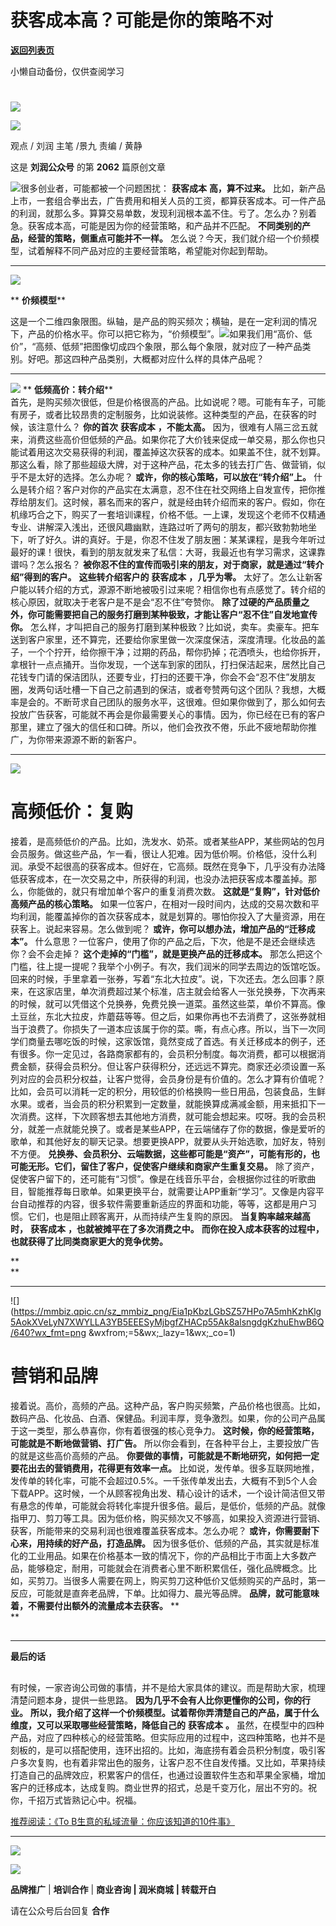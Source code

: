 # 获客成本高？可能是你的策略不对

[**返回列表页**](/gzh/刘润)

小懒自动备份，仅供查阅学习

#
![](https://mmbiz.qpic.cn/sz_mmbiz_jpg/Eia1pKbzLGbQ05rqf4tHyB6X44YvIRZf7ciayibtRy0rVSib8CQjW35A8ibcicFzDvdSceZ3wxRFa7icOhIMKPHicVnvEw/640?wx_fmt=jpeg&wxfrom;=5&wx;_lazy=1&wx;_co=1)

![](https://mmbiz.qpic.cn/sz_mmbiz_gif/Eia1pKbzLGbQnlYnJ1BxJbyGy4089HbNuAjK27C3TTiaavJLYJK4TX2DrMYAb77qgdsACg1O7iaZG2x2lfZrW9icqw/640?wx_fmt=gif)

观点 / 刘润 主笔 /景九 责编 / 黄静

这是 **刘润公众号** 的第 **2062** 篇原创文章

  
![](https://mmbiz.qpic.cn/sz_mmbiz_png/Eia1pKbzLGbSZ57HPo7A5mhKzhKlg5AokaIREqaw64oGKpiaSg9pz2EjBp3ZRqWY1KtKS3jGJY8tT6KuU1elczBQ/640?wx_fmt=png&wxfrom;=5&wx;_lazy=1&wx;_co=1)很多创业者，可能都被一个问题困扰：
**获客成本** **高，算不过来。**
比如，新产品上市，一套组合拳出去，广告费用和相关人员的工资，都算获客成本。可一件产品的利润，就那么多。算算交易单数，发现利润根本盖不住。亏了。怎么办？别着急。获客成本高，可能是因为你的经营策略，和产品并不匹配。
**不同类别的产品，经营的策略，侧重点可能并不一样。** 怎么说？今天，我们就介绍一个价频模型，试着解释不同产品对应的主要经营策略，希望能对你起到帮助。

  

* * *

  

![](https://mmbiz.qpic.cn/sz_mmbiz_png/Eia1pKbzLGbSZ57HPo7A5mhKzhKlg5AokGuTJ7iaXLka0P3SWib72tWhUQ0gF1XSW0512qjp1LtB15p00XD4RibnQw/640?wx_fmt=png&wxfrom;=5&wx;_lazy=1&wx;_co=1)

 ** **价频模型****

  

这是一个二维四象限图。纵轴，是产品的购买频次；横轴，是在一定利润的情况下，产品的价格水平。你可以把它称为，“价频模型”。![](https://mmbiz.qpic.cn/sz_mmbiz_jpg/Eia1pKbzLGbS3RNLv8YsGGOj545Hvwz7rVTiaxQmS4ibkOL5WoKNFWe5V5YPJnxj4CtuGaLM5Q6E95n9McOM4NHibg/640?wx_fmt=jpeg)如果我们用“高价、低价”，“高频、低频”把图像切成四个象限，那么每个象限，就对应了一种产品类别。好吧。那这四种产品类别，大概都对应什么样的具体产品呢？

  

* * *

  
![](https://mmbiz.qpic.cn/sz_mmbiz_png/Eia1pKbzLGbSZ57HPo7A5mhKzhKlg5Aok2AIiaJW7l8erHxZALX3I4UCZ6icOiaG54icicgBCn0whu5uVqgIHoicjBcLQ/640?wx_fmt=png&wxfrom;=5&wx;_lazy=1&wx;_co=1)
** **低频高价：转介绍****  
首先，是购买频次很低，但是价格很高的产品。比如说呢？嗯。可能有车子，可能有房子，或者比较昂贵的定制服务，比如说装修。这种类型的产品，在获客的时候，该注意什么？
**你的首次** **获客成本** **，不能太高。**
因为，很难有人隔三岔五就来，消费这些高价但低频的产品。如果你花了大价钱来促成一单交易，那么你也只能试着用这次交易获得的利润，覆盖掉这次获客的成本。如果盖不住，就不划算。那这么看，除了那些超级大牌，对于这种产品，花太多的钱去打广告、做营销，似乎不是太好的选择。怎么办呢？
**或许，你的核心策略，可以放在“转介绍”上。**
什么是转介绍？客户对你的产品实在太满意，忍不住在社交网络上自发宣传，把你推荐给朋友们。这时候，慕名而来的客户，就是经由转介绍而来的客户。假如，你在机缘巧合之下，购买了一套培训课程，价格不低。一上课，发现这个老师不仅精通专业、讲解深入浅出，还很风趣幽默，连路过听了两句的朋友，都兴致勃勃地坐下，听了好久。讲的真好。于是，你忍不住发了朋友圈：某某课程，是我今年听过最好的课！很快，看到的朋友就发来了私信：大哥，我最近也有学习需求，这课靠谱吗？怎么报名？
**被你忍不住的宣传而吸引来的朋友，对于商家，就是通过“转介绍”得到的客户。** **这些转介绍客户的** **获客成本** **，几乎为零。**
太好了。怎么让新客户能以转介绍的方式，源源不断地被吸引过来呢？相信你也有点感觉了。转介绍的核心原因，就取决于老客户是不是会“忍不住”夸赞你。
**除了过硬的产品质量之外，你可能需要把自己的服务打磨到某种极致，才能让客户“忍不住”自发地宣传你。**
怎么样，才叫把自己的服务打磨到某种极致？比如说，卖车。卖豪车。把车送到客户家里，还不算完，还要给你家里做一次深度保洁，深度清理。化妆品的盖子，一个个拧开，给你擦干净；过期的药品，帮你扔掉；花洒喷头，也给你拆开，拿根针一点点捅开。当你发现，一个送车到家的团队，打扫保洁起来，居然比自己花钱专门请的保洁团队，还要专业，打扫的还要干净，你会不会“忍不住”发朋友圈，发两句话吐槽一下自己之前遇到的保洁，或者夸赞两句这个团队？我想，大概率是会的。不断苛求自己团队的服务水平，这很难。但如果你做到了，那么如何去投放广告获客，可能就不再会是你最需要关心的事情。因为，你已经在已有的客户那里，建立了强大的信任和口碑。所以，他们会孜孜不倦，乐此不疲地帮助你推广，为你带来源源不断的新客户。

  

* * *

  

![](https://mmbiz.qpic.cn/sz_mmbiz_png/Eia1pKbzLGbSZ57HPo7A5mhKzhKlg5Aokezdsfgaic9nO4x42qusQ3vJ1xBvIibK36YQcwCjGZG47h65kADxNNYmg/640?wx_fmt=png&wxfrom;=5&wx;_lazy=1&wx;_co=1)

#  **高频低价：复购**

  

接着，是高频低价的产品。比如，洗发水、奶茶。或者某些APP，某些网站的包月会员服务。做这些产品，乍一看，很让人犯难。因为低价啊。价格低，没什么利润。承受不起很高的获客成本。但好在，它高频。既然在竞争下，几乎没有办法降低获客成本，在一次交易之中，所获得的利润，也没办法把获客成本覆盖掉。那么，你能做的，就只有增加单个客户的重复消费次数。
**这就是“复购”，针对低价高频产品的核心策略。**
如果一位客户，在相对一段时间内，达成的交易次数和平均利润，能覆盖掉你的首次获客成本，就是划算的。哪怕你投入了大量资源，用在获客上。说起来容易。怎么做到呢？
**或许，你可以想办法，增加产品的“迁移成本”。** 什么意思？一位客户，使用了你的产品之后，下次，他是不是还会继续选你？会不会走掉？
**这个走掉的“门槛”，就是更换产品的迁移成本。**
那怎么把这个门槛，往上提一提呢？我举个小例子。有次，我们润米的同学去周边的饭馆吃饭。回来的时候，手里拿着一张券，写着“东北大拉皮”。说，下次还去。怎么回事？原来，在这家店里，单次消费超过某个标准，店主就会给客人一张兑换券，下次再来的时候，就可以凭借这个兑换券，免费兑换一道菜。虽然这些菜，单价不算高。像土豆丝，东北大拉皮，炸蘑菇等等。但之后，如果你再也不去消费了，这张券就相当于浪费了。你损失了一道本应该属于你的菜。嘶，有点心疼。所以，当下一次同学们商量去哪吃饭的时候，这家饭馆，竟然变成了首选。有关迁移成本的例子，还有很多。你一定见过，各路商家都有的，会员积分制度。每次消费，都可以根据消费金额，获得会员积分。但让客户获得积分，还远远不算完。商家还必须设置一系列对应的会员积分权益，让客户觉得，会员身份是有价值的。怎么才算有价值呢？比如，会员可以消耗一定的积分，用较低的价格换购一些日用品，包装食品，生鲜水果。或者，当会员的积分积累到一定数量，就能换算成满减金额，用来抵扣下一次消费。这样，下次顾客想去其他地方消费，就可能会想起来。哎呀。我的会员积分，就差一点就能兑换了。或者是某些APP，在云端储存了你的数据，像是爱听的歌单，和其他好友的聊天记录。想要更换APP，就要从头开始选歌，加好友，特别不方便。
**兑换券、会员积分、云端数据，这些都可能是“资产”，可能有形的，也可能无形。它们，留住了客户，促使客户继续和商家产生重复交易。**
除了资产，促使客户留下的，还可能有“习惯”。像是在线音乐平台，会根据你过往的听歌曲目，智能推荐每日歌单。如果更换平台，就需要让APP重新“学习”。又像是内容平台自动推荐的内容，很多软件需要重新适应的界面和功能，等等，这都是用户习惯。它们，也是阻止顾客离开，从而持续产生复购的原因。
**当复购率越来越高时，** **获客成本** **，也就被摊平在了多次消费之中。**
**而你在投入成本获客的过程中，也就获得了比同类商家更大的竞争优势。**

 **  
**

* * *

  
![](https://mmbiz.qpic.cn/sz_mmbiz_png/Eia1pKbzLGbSZ57HPo7A5mhKzhKlg5AokXVeLyN7XWYLLA3YB5EEESyMjbgfZHACp55Ak8alsngdgKzhuEhwB6Q/640?wx_fmt=png
&wxfrom;=5&wx;_lazy=1&wx;_co=1)

#  **营销和品牌**

  
接着说。高价，高频的产品。这种产品，客户购买频繁，产品价格也很高。比如，数码产品、化妆品、白酒、保健品。利润丰厚，竞争激烈。如果，你的公司产品属于这一类型，那么恭喜你，你有着很强的核心竞争力。
**这时候，你的经营策略，可能就是不断地做营销、打广告。** 所以你会看到，在各种平台上，主要投放广告的就是这些高价高频的产品。
**你要做的事情，可能就是不断地研究，如何把一定要花出去的营销费用，花得更有效率一点。**
比如说，发传单。很多互联网地推，发传单的转化率，可能不会超过0.5%。一千张传单发出去，大概有不到5个人会下载APP。这时候，一个从顾客视角出发、精心设计的话术，一个设计简洁但又带有悬念的传单，可能就会将转化率提升很多倍。最后，是低价，低频的产品。就像指甲刀、剪刀等工具。因为低价格，购买频次又不够高，如果投入资源进行营销、获客，所能带来的交易利润也很难覆盖获客成本。怎么办呢？
**或许，你需要耐下心来，用持续的好产品，打造品牌。**
因为很多低价、低频的产品，其实就是标准化的工业用品。如果在价格基本一致的情况下，你的产品相比于市面上大多数产品，能够稳定，耐用，可能就会在消费者心里不断积累信任，强化品牌概念。比如，买剪刀。当很多人需要在网上，购买剪刀这种低价又低频购买的产品时，第一反应，可能就是直奔老品牌，下单。比如得力、晨光等品牌。
**品牌，就可能意味着，不需要付出额外的流量成本去获客。** **  
**

##

* * *

  
 **最后的话**  

##

##

有时候，一家咨询公司做的事情，并不是给大家具体的建议。而是帮助大家，梳理清楚问题本身，提供一些思路。 **因为几乎不会有人比你更懂你的公司，你的行业。**
**所以，我介绍了这样一个价频模型。试着帮你弄清楚自己的产品，属于什么维度，又可以采取哪些经营策略，降低自己的** **获客成本** **。**
虽然，在模型中的四种产品，对应了四种核心的经营策略。但实际应用的过程中，这四种策略，也并不是刻板的，是可以搭配使用，连环出招的。比如，海底捞有着会员积分制度，吸引客户多次复购，也有着非常出色的服务，让客户忍不住自发传播。又比如，苹果持续打造自己的品牌效应，积累客户的信任，也通过设置软件生态和苹果全家桶，增加客户的迁移成本，达成复购。商业世界的招式，总是千变万化，层出不穷的。祝你，千招万式皆熟记心中。祝福。

  

  

[](https://mp.weixin.qq.com/s?__biz=MjM5NjM5MjQ4MQ==&mid=2651722644&idx=2&sn=0dc135ebf201ed103c876ab6a6fed9b6&chksm=bd1348da8a64c1ccf00670714ae7241e06e6e0d458e37bb3406a7eabece4d408ce89c6e79e40&token=649233387&lang=zh_CN&scene=21#wechat_redirect)[推荐阅读：](https://mp.weixin.qq.com/s?__biz=MjM5NjM5MjQ4MQ==&mid=2651723120&idx=2&sn=f757a747bd6591e55f42ce7edb44e11e&chksm=bd134e3e8a64c728c2ca1af7276bca88445592fe01f5a6365dbaf783fecb307bb2ad15349168&token=428791691&lang=zh_CN&scene=21#wechat_redirect)[《To
B生意的私域流量：你应该知道的10件事》](https://mp.weixin.qq.com/s?__biz=MjM5NjM5MjQ4MQ==&mid=2651723120&idx=2&sn=f757a747bd6591e55f42ce7edb44e11e&chksm=bd134e3e8a64c728c2ca1af7276bca88445592fe01f5a6365dbaf783fecb307bb2ad15349168&token=428791691&lang=zh_CN&scene=21#wechat_redirect)[](https://mp.weixin.qq.com/s?__biz=MjM5NjM5MjQ4MQ==&mid=2651722644&idx=2&sn=0dc135ebf201ed103c876ab6a6fed9b6&chksm=bd1348da8a64c1ccf00670714ae7241e06e6e0d458e37bb3406a7eabece4d408ce89c6e79e40&token=649233387&lang=zh_CN&scene=21#wechat_redirect)

* * *

  
  
[![](https://mmbiz.qpic.cn/sz_mmbiz_gif/Eia1pKbzLGbTn1dwtkEGh09Pv0jdViaXlLY09Libl7h459w2wTEFp92d2Twcn7xEucJJicaCKcjhVIy4LKM6JxmFSQ/640?wx_fmt=gif)]()  

![](https://mmbiz.qpic.cn/sz_mmbiz_gif/Eia1pKbzLGbQnlYnJ1BxJbyGy4089HbNuA00ib5V94rOfia9EAlMv6IGBCKNKJUo4E7DZYNjk74CLxfRNbq4rYwBQ/640?wx_fmt=gif)

 **品牌推广** | **培训合作** | **商业咨询 | 润米商城** **| 转载开白**

请在公众号后台回复 **合作**

